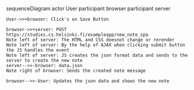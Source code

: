 sequenceDiagram
    actor User
    participant browser
    participant server

    User->>+browser: Click's on Save Button

    browser->>+server: POST https://studies.cs.helsinki.fi/exampleapp/new_note_spa
    Note left of server: The HTML and CSS doesnot change or rerender
    Note left of server: By the help of AJAX when clicking submit button the JS handles the event
    Note left of server: JS creates the json format data and sends to the server to create the new note
    server-->>-browser: data.json
    Note right of browser: Sends the created note message

    browser-->>-User: Updates the json data and shows the new note
    

   